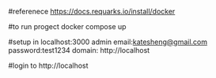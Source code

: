 #referenece
https://docs.requarks.io/install/docker

#to run progect
docker compose up

#setup in localhost:3000
admin email:katesheng@gmail.com
password:test1234
domain: http://localhost

#login to http://localhost
